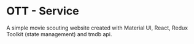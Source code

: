# OTT - Service

A simple movie scouting website created with Material UI, React, Redux Toolkit (state management) and tmdb api.

